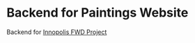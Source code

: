 # Backend for Paintings Website

Backend for [Innopolis FWD Project](https://github.com/dmhd6219/innopolis-fwd-project)
